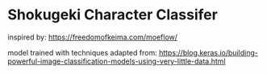 # Shokugeki Character Classifer

inspired by: https://freedomofkeima.com/moeflow/

model trained with techniques adapted from: https://blog.keras.io/building-powerful-image-classification-models-using-very-little-data.html
